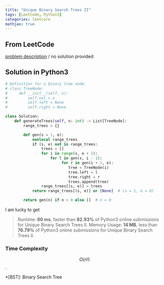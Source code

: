 ```yaml
---
title: "Unique Binary Search Trees II"
tags: [LeetCode, Python3]
categories: leetcore
mathjax: true
---
```


## From LeetCode
[problem description](https://leetcode.com/problems/unique-binary-search-trees-ii/)
/
no solution provided

## Solution in Python3
```python
# Definition for a binary tree node.
# class TreeNode:
#     def __init__(self, x):
#         self.val = x
#         self.left = None
#         self.right = None

class Solution:
    def generateTrees(self, n: int) -> List[TreeNode]:
        range_trees = {}

        def gen(s = 1, e):
            nonlocal range_trees
            if (s, e) not in range_trees:
                trees = []
                for i in range(s, e + 1):
                    for l in gen(s, i - 1):
                         for r in gen(i + 1, e):
                            tree = TreeNode(i)
                            tree.left = l 
                            tree.right = r
                            trees.append(tree)                            
                range_trees[(s, e)] = trees        
            return range_trees[(s, e)] or [None]  # (s = 1, e = 0)

        return gen(n) if n > 0 else []  # n = 0
```
I am lucky to get
> Runtime: **60 ms**, faster than **82.93%** of Python3 online submissions for Unique Binary Search Trees II.
> Memory Usage: **14 MB**, less than **76.79%** of Python3 online submissions for Unique Binary Search Trees II.

### Time Complexity
$$O(n!)$$.

*[BST]: Binary Search Tree